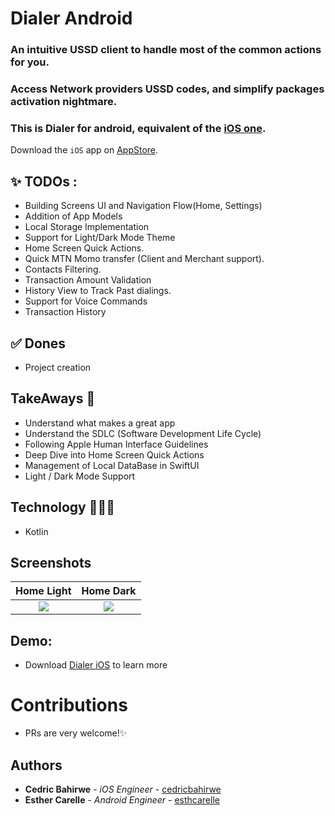 # Dialer Android
### An intuitive USSD client to handle most of the common actions for you.
### Access Network providers USSD codes, and simplify packages activation nightmare.
### This is Dialer for android, equivalent of the [iOS one](https://github.com/cedricbahirwe/dialer).

Download the `iOS` app on [AppStore](https://apps.apple.com/ke/app/dial-it/id1591756747).

## ✨ TODOs :
- Building Screens UI and Navigation Flow(Home, Settings)
- Addition of App Models
- Local Storage Implementation
- Support for Light/Dark Mode Theme
- Home Screen Quick Actions.
- Quick MTN Momo transfer (Client and Merchant support).
- Contacts Filtering.
- Transaction Amount Validation 
- History View to Track Past dialings.
- Support for Voice Commands
- Transaction History

## ✅ Dones
- Project creation

## TakeAways 🚀

- Understand what makes a great app
- Understand the SDLC (Software Development Life Cycle)
- Following Apple Human Interface Guidelines
- Deep Dive into Home Screen Quick Actions
- Management of Local DataBase in SwiftUI
- Light / Dark Mode Support

## Technology 🧑🏽‍💻

- Kotlin

## Screenshots
Home Light                 |  Home Dark
:-------------------------:|:-------------------------:
![](https://user-images.githubusercontent.com/49038614/213887217-57aa4874-2b1c-4ea8-8318-a682f1615557.jpg)  |  ![](https://user-images.githubusercontent.com/49038614/213887252-28e07ed7-9f33-4806-990e-4c46a13c4bda.jpg)

## Demo:
* Download [Dialer iOS](https://apps.apple.com/ke/app/dial-it/id1591756747) to learn more

# Contributions

- PRs are very welcome!✨

## Authors

* **Cedric Bahirwe** - *iOS Engineer* - [cedricbahirwe](https://github.com/cedricbahirwe)
* **Esther Carelle** - *Android Engineer* - [esthcarelle](https://github.com/esthcarelle)
